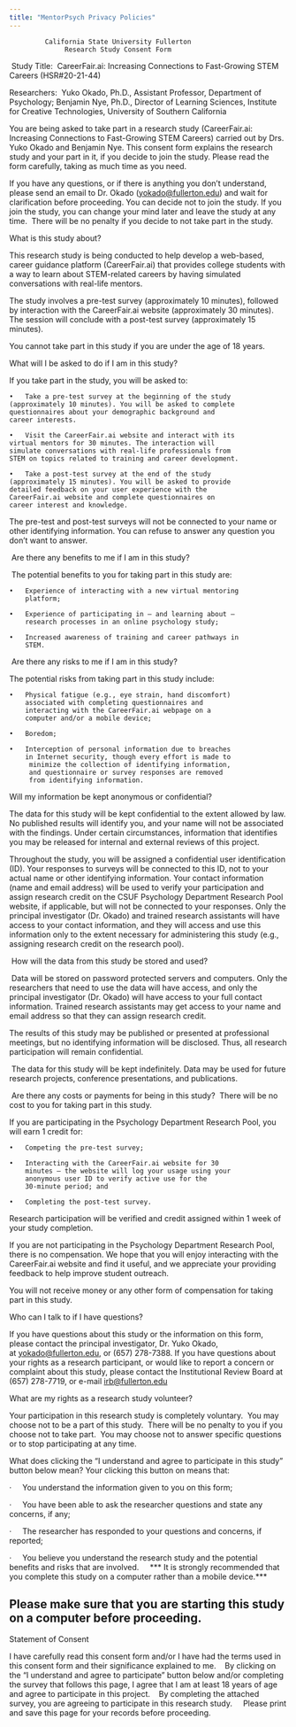 ```yaml
---
title: "MentorPsych Privacy Policies"
---
```


             California State University Fullerton
                  Research Study Consent Form

 Study Title:  CareerFair.ai: Increasing Connections to Fast-Growing STEM Careers (HSR#20-21-44)

Researchers:  Yuko Okado, Ph.D., Assistant Professor, Department of Psychology; Benjamin Nye, Ph.D., Director of Learning Sciences, Institute for Creative Technologies, University of Southern California

You are being asked to take part in a research study (CareerFair.ai: Increasing Connections to Fast-Growing STEM Careers) carried out by Drs. Yuko Okado and Benjamin Nye. This consent form explains the research study and your part in it, if you decide to join the study. Please read the form carefully, taking as much time as you need.  

If you have any questions, or if there is anything you don’t understand, please send an email to Dr. Okado (yokado@fullerton.edu) and wait for clarification before proceeding. You can decide not to join the study. If you join the study, you can change your mind later and leave the study at any time.  There will be no penalty if you decide to not take part in the study. 

What is this study about? 

This research study is being conducted to help develop a web-based, career guidance platform (CareerFair.ai) that provides college students with a way to learn about STEM-related careers by having simulated conversations with real-life mentors.

The study involves a pre-test survey (approximately 10 minutes), followed by interaction with the CareerFair.ai website (approximately 30 minutes). The session will conclude with a post-test survey (approximately 15 minutes). 

You cannot take part in this study if you are under the age of 18 years.

What will I be asked to do if I am in this study? 

If you take part in the study, you will be asked to:

	•	Take a pre-test survey at the beginning of the study 
    (approximately 10 minutes). You will be asked to complete 
    questionnaires about your demographic background and
    career interests. 

	•	Visit the CareerFair.ai website and interact with its 
    virtual mentors for 30 minutes. The interaction will 
    simulate conversations with real-life professionals from 
    STEM on topics related to training and career development.

	•	Take a post-test survey at the end of the study 
    (approximately 15 minutes). You will be asked to provide 
    detailed feedback on your user experience with the
    CareerFair.ai website and complete questionnaires on 
    career interest and knowledge.

The pre-test and post-test surveys will not be connected to your name or
 other identifying information. You can refuse to answer any question you 
 don’t want to answer.

 Are there any benefits to me if I am in this study?

 The potential benefits to you for taking part in this study are: 

	•	Experience of interacting with a new virtual mentoring 
        platform;

	•	Experience of participating in – and learning about – 
        research processes in an online psychology study;

	•	Increased awareness of training and career pathways in 
        STEM.

 Are there any risks to me if I am in this study? 

The potential risks from taking part in this study include: 

	•	​Physical fatigue (e.g., eye strain, hand discomfort) 
        associated with completing questionnaires and 
        interacting with the CareerFair.ai webpage on a 
        computer and/or a mobile device; 

	•	Boredom;

	•	Interception of personal information due to breaches
        in Internet security, though every effort is made to
         minimize the collection of identifying information, 
         and questionnaire or survey responses are removed 
         from identifying information.

Will my information be kept anonymous or confidential? 

The data for this study will be kept confidential to the extent allowed by 
law. No published results will identify you, and your name will not be associated 
with the findings. Under certain circumstances, information that identifies you may 
be released for internal and external reviews of this project. 

Throughout the study, you will be assigned a confidential user identification (ID).
 Your responses to surveys will be connected to this ID, not to your actual name or 
 other identifying information. Your contact information (name and email address) 
 will be used to verify your participation and assign research credit on the CSUF 
 Psychology Department Research Pool website, if applicable, but will not be connected 
 to your responses. Only the principal investigator (Dr. Okado) and trained research assistants will have access to your contact information, and they will access and use 
 this information only to the extent necessary for administering this study (e.g., 
 assigning research credit on the research pool). 

 How will the data from this study be stored and used?

 Data will be stored on password protected servers and computers. Only the researchers 
that need to use the data will have access, and only the principal investigator 
(Dr. Okado) will have access to your full contact information. Trained research 
assistants may get access to your name and email address so that they can assign 
research credit. 

The results of this study may be published or presented at professional meetings, but
 no identifying information will be disclosed. Thus, all research participation will 
 remain confidential.

 The data for this study will be kept indefinitely. Data may be used for future
 research projects, conference presentations, and publications.

 Are there any costs or payments for being in this study?  There will be no cost to
 you for taking part in this study.

If you are participating in the Psychology Department Research Pool, you will earn 
1 credit for:

	•	Competing the pre-test survey;

	•	Interacting with the CareerFair.ai website for 30 
        minutes – the website will log your usage using your 
        anonymous user ID to verify active use for the 
        30-minute period; and

	•	Completing the post-test survey.

Research participation will be verified and credit assigned within 1 week of your study completion.

If you are not participating in the Psychology Department Research Pool, there is no compensation.  We hope that you will enjoy interacting with the CareerFair.ai website and find it useful, and we appreciate your providing feedback to help improve student outreach.
 
You will not receive money or any other form of compensation for taking part in this study.


Who can I talk to if I have questions? 

If you have questions about this study or the information on this form, please contact the principal investigator, Dr. Yuko Okado, at yokado@fullerton.edu, or (657) 278-7388. If you have questions about your rights as a research participant, or would like to report a concern or complaint about this study, please contact the Institutional Review Board at (657) 278-7719, or e-mail irb@fullerton.edu  

What are my rights as a research study volunteer?

Your participation in this research study is completely voluntary.  You may choose not to be a part of this study.  There will be no penalty to you if you choose not to take part.  You may choose not to answer specific questions or to stop participating at any time.   

What does clicking the “I understand and agree to participate in this study” button below mean?
Your clicking this button on means that:

·     You understand the information given to you on this form;

·     You have been able to ask the researcher questions and state any concerns, if any;

·     The researcher has responded to your questions and concerns, if reported;

·     You believe you understand the research study and the potential benefits and risks that are involved.
 
 
*** It is strongly recommended that you complete this study on a computer rather than a mobile device.***

Please make sure that you are starting this study on a computer before proceeding.
 
-----------------------------------------------------------------------------------------------------------
Statement of Consent

I have carefully read this consent form and/or I have had the terms used in this consent 
form and their significance explained to me. 
 
By clicking on the “I understand and agree to participate” button below and/or 
completing the survey that follows this page, I agree that I am at least 18 years of age 
and agree to participate in this project. 
 
By completing the attached survey, you are agreeing to participate in this research study.
 
 
Please print and save this page for your records before proceeding.
 